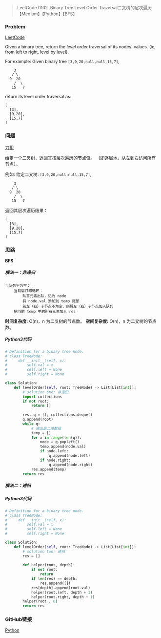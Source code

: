 > LeetCode 0102. Binary Tree Level Order Traversal二叉树的层次遍历【Medium】【Python】【BFS】

### Problem

[LeetCode](https://leetcode.com/problems/binary-tree-level-order-traversal/)

Given a binary tree, return the *level order* traversal of its nodes' values. (ie, from left to right, level by level).

For example:
Given binary tree `[3,9,20,null,null,15,7]`,

```
    3
   / \
  9  20
    /  \
   15   7
```

return its level order traversal as:

```
[
  [3],
  [9,20],
  [15,7]
]
```

### 问题

[力扣](https://leetcode-cn.com/problems/binary-tree-level-order-traversal/)

给定一个二叉树，返回其按层次遍历的节点值。 （即逐层地，从左到右访问所有节点）。

例如:
给定二叉树: `[3,9,20,null,null,15,7]`,

```
    3
   / \
  9  20
    /  \
   15   7
```

返回其层次遍历结果：

```
[
  [3],
  [9,20],
  [15,7]
]
```

### 思路

**BFS**

##### 解法一：非递归

```
当队列不为空：
	当前层打印循环：
		队首元素出队，记为 node
		将 node.val 添加到 temp 尾部
		若左（右）子节点不为空，则将左（右）子节点加入队列
	把当前 temp 中的所有元素加入 res
```

**时间复杂度:** O(n)，n 为二叉树的节点数。
**空间复杂度:** O(n)，n 为二叉树的节点数。

##### Python3代码

```python
# Definition for a binary tree node.
# class TreeNode:
#     def __init__(self, x):
#         self.val = x
#         self.left = None
#         self.right = None

class Solution:
    def levelOrder(self, root: TreeNode) -> List[List[int]]:
        # solution one: 非递归
        import collections
        if not root:
            return []
        
        res, q = [], collections.deque()
        q.append(root)
        while q:
            # 输出是二维数组
            temp = []
            for x in range(len(q)):
                node = q.popleft()
                temp.append(node.val)
                if node.left:
                    q.append(node.left)
                if node.right:
                    q.append(node.right)
            res.append(temp)
        return res
```

##### 解法二：递归

##### Python3代码

```python
# Definition for a binary tree node.
# class TreeNode:
#     def __init__(self, x):
#         self.val = x
#         self.left = None
#         self.right = None

class Solution:
    def levelOrder(self, root: TreeNode) -> List[List[int]]:
        # solution two: 递归
        res = []
        
        def helper(root, depth):
            if not root:
                return
            if len(res) == depth:
                res.append([])
            res[depth].append(root.val)
            helper(root.left, depth + 1)
            helper(root.right, depth + 1)
        helper(root , 0)
        return res
```

### GitHub链接

[Python](https://github.com/Wonz5130/LeetCode-Solutions/blob/master/solutions/0102-Binary-Tree-Level-Order-Traversal/0102.py)